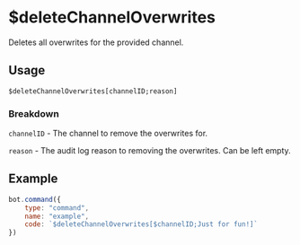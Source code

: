 # $deleteChannelOverwrites
Deletes all overwrites for the provided channel.

## Usage
```
$deleteChannelOverwrites[channelID;reason]
```

### Breakdown
`channelID` - The channel to remove the overwrites for.

`reason` - The audit log reason to removing the overwrites. Can be left empty.

## Example
```js
bot.command({
    type: "command",
    name: "example",
    code: `$deleteChannelOverwrites[$channelID;Just for fun!]`
})
```
